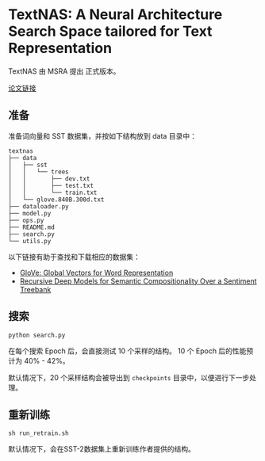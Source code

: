 # TextNAS: A Neural Architecture Search Space tailored for Text Representation

TextNAS 由 MSRA 提出 正式版本。

[论文链接](https://arxiv.org/abs/1912.10729)

## 准备

准备词向量和 SST 数据集，并按如下结构放到 data 目录中：

```
textnas
├── data
│   ├── sst
│   │   └── trees
│   │       ├── dev.txt
│   │       ├── test.txt
│   │       └── train.txt
│   └── glove.840B.300d.txt
├── dataloader.py
├── model.py
├── ops.py
├── README.md
├── search.py
└── utils.py
```

以下链接有助于查找和下载相应的数据集：

* [GloVe: Global Vectors for Word Representation](https://nlp.stanford.edu/projects/glove/)
* [Recursive Deep Models for Semantic Compositionality Over a Sentiment Treebank](https://nlp.stanford.edu/sentiment/)

## 搜索

```
python search.py
```

在每个搜索 Epoch 后，会直接测试 10 个采样的结构。 10 个 Epoch 后的性能预计为 40% - 42%。

默认情况下，20 个采样结构会被导出到 `checkpoints` 目录中，以便进行下一步处理。

## 重新训练

```
sh run_retrain.sh
```

默认情况下，会在SST-2数据集上重新训练作者提供的结构。
